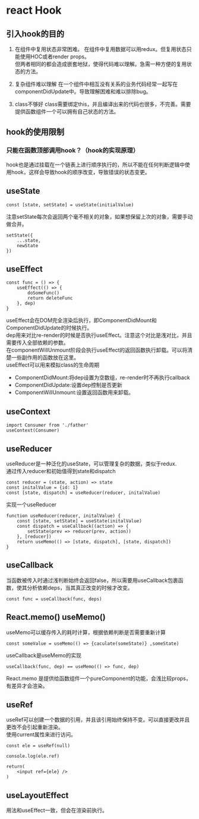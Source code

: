 # react Hook

## 引入hook的目的

1. 在组件中复用状态非常困难。
在组件中复用数据可以用redux。但复用状态只能使用HOC或者render props。  
但两者相同的都会造成嵌套地狱，使得代码难以理解。急需一种方便的复用状态的方法。

2. 复杂组件难以理解
在一个组件中相互没有关系的业务代码经常一起写在componentDidUpdate中。导致理解困难和难以排除bug。

3. class不够好
class需要绑定this，并且编译出来的代码也很多，不完善。需要提供函数组件一个可以拥有自己状态的方法。

## hook的使用限制

### 只能在函数顶部调用hook？（hook的实现原理）

hook也是通过挂载在一个链表上进行顺序执行的，所以不能在任何判断逻辑中使用hook，这样会导致hook的顺序改变，导致错误的状态变更。

## useState

```
const [state, setState] = useState(initialValue)
```

注意setState每次会返回两个毫不相关的对象，如果想保留上次的对象，需要手动做合并。

```
setState({
    ...state,
    newState
})
```

## useEffect

```
const func = () => {
    useEffect(() => {
        doSomeFunc()
        return deleteFunc
    }, dep)
}
```

useEffect会在DOM完全渲染后执行，即ComponentDidMount和ComponentDidUpdate的时候执行。  
dep用来对比re-render的时候是否执行useEffect。注意这个对比是浅对比，并且需要传入全部依赖的参数。  
在componentWillUnmount阶段会执行useEffect的返回函数执行卸载。可以将清楚一些副作用的函数放在这里。  
useEffect可以用来模拟class的生命周期  

- ComponentDidMount:将dep设置为空数组，re-render时不再执行callback
- ComponentDidUpdate:设置dep控制是否更新
- ComponentWillUnmount:设置返回函数用来卸载。

## useContext

```
import Consumer from './father'
useContext(Consumer)
```

## useReducer

useReducer是一种泛化的useState，可以管理复杂的数据，类似于redux.  
通过传入reducer和初始值得到state和dispatch

```
const reducer = (state, action) => state
const initalValue = {id: 1}
const [state, dispatch] = useReducer(reducer, initalValue)
```

实现一个useReducer

```
function useReducer(reducer, initalValue) {
    const [state, setState] = useState(initalValue)
    const dispatch = useCallback((action) => {
        setState(prev => reducer(prev, action))
    }, [reducer])
    return useMemo(() => [state, dispatch], [state, dispatch])
}
```

## useCallback

当函数被传入时通过浅判断始终会返回false，所以需要用useCallback包裹函数，使其分析依赖deps，当其真正改变的时候才改变。

```
const func = useCallback(func, deps)
```

## React.memo() useMemo()

useMemo可以缓存传入的耗时计算，根据依赖判断是否需要重新计算  

```
const someValue = useMemo(() => {caculate(someState)} ,someState)
```

useCallback是useMemo的实现

```
useCallback(func, dep) == useMemo(() => func, dep)
```

React.memo 是提供给函数组件一个pureComponent的功能，会浅比较props，有差异才会渲染。

## useRef

useRef可以创建一个数据的引用，并且该引用始终保持不变。可以直接更改并且更改不会引起重新渲染。  
使用current属性来进行访问。

```
const ele = useRef(null)

console.log(ele.ref)

return(
    <input ref={ele} />
)
```

## useLayoutEffect

用法和useEffect一致，但会在渲染前执行。